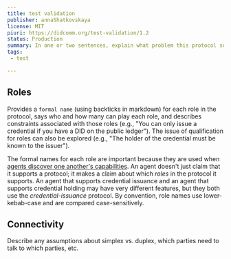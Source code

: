 ```yaml
---
title: test validation
publisher: annaShatkovskaya
license: MIT
piuri: https://didcomm.org/test-validation/1.2
status: Production
summary: In one or two sentences, explain what problem this protocol solve, how it works, and other key characteristics.
tags:
 - test

---
```


## Roles

Provides a `formal name` (using backticks in markdown) for each role in the protocol, says who and how many can play each role, and describes constraints associated with those roles (e.g., "You can only issue a credential if you have a DID on the public ledger"). The issue of qualification for roles can also be explored (e.g., "The holder of the credential must be known to the issuer").

The formal names for each role are important because they are used when [agents discover one another's capabilities](https://github.com/hyperledger/aries-rfcs/tree/master/features/0031-discover-features). An agent doesn't just claim that it supports a protocol; it makes a claim about which *roles* in the protocol it supports. An agent that supports credential issuance and an agent that supports credential holding may have very different features, but they both use the _credential-issuance_ protocol. By convention, role names use lower-kebab-case and are compared case-sensitively.

## Connectivity

Describe any assumptions about simplex vs. duplex, which parties need to talk to which parties, etc.
